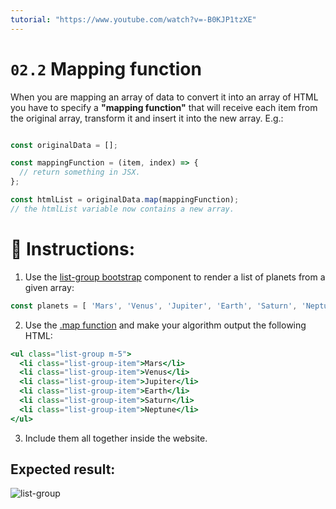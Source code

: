 ```yaml
---
tutorial: "https://www.youtube.com/watch?v=-B0KJP1tzXE"
---
```


# `02.2` Mapping function

When you are mapping an array of data to convert it into an array of HTML you have to specify a **"mapping function"** that will receive each item from the original array, transform it and insert it into the new array. E.g.:

```js

const originalData = [];

const mappingFunction = (item, index) => {
  // return something in JSX.
};

const htmlList = originalData.map(mappingFunction);
// the htmlList variable now contains a new array.
```

# :pencil: Instructions:

1. Use the [list-group bootstrap](https://getbootstrap.com/docs/4.1/components/list-group/#basic-example) component to render a list of planets from a given array:

```js
const planets = [ 'Mars', 'Venus', 'Jupiter', 'Earth', 'Saturn', 'Neptune' ];
```

2. Use the [.map function](https://medium.com/poka-techblog/simplify-your-javascript-use-map-reduce-and-filter-bd02c593cc2d) and make your algorithm output the following HTML:

```jsx
<ul class="list-group m-5">
  <li class="list-group-item">Mars</li>
  <li class="list-group-item">Venus</li>
  <li class="list-group-item">Jupiter</li>
  <li class="list-group-item">Earth</li>
  <li class="list-group-item">Saturn</li>
  <li class="list-group-item">Neptune</li>
</ul>
```

3. Include them all together inside the website.

## Expected result:

![list-group](https://github.com/4GeeksAcademy/react-tutorial-exercises/blob/66b097ba2f1812e3cabcce38566b633edd991638/.learn/assets/02.2-1.png?raw=true)
